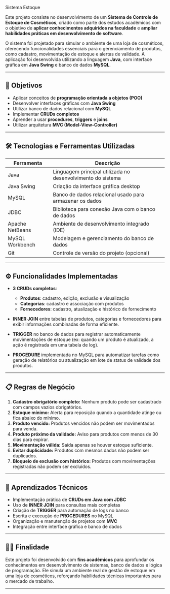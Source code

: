 Sistema Estoque 

Este projeto consiste no desenvolvimento de um **Sistema de Controle de Estoque de Cosméticos**, criado como parte dos estudos acadêmicos com o objetivo de **aplicar conhecimentos adquiridos na faculdade** e **ampliar habilidades práticas em desenvolvimento de software**.

O sistema foi projetado para simular o ambiente de uma loja de cosméticos, oferecendo funcionalidades essenciais para o gerenciamento de produtos, como cadastro, movimentação de estoque e alertas de validade. A aplicação foi desenvolvida utilizando a linguagem **Java**, com interface gráfica em **Java Swing** e banco de dados **MySQL**.

---

## 🎯 Objetivos

- Aplicar conceitos de **programação orientada a objetos (POO)**
- Desenvolver interfaces gráficas com **Java Swing**
- Utilizar banco de dados relacional com **MySQL**
- Implementar **CRUDs completos**
- Aprender a usar **procedures**, **triggers** e **joins**
- Utilizar arquitetura **MVC (Model-View-Controller)**

---

## 🛠️ Tecnologias e Ferramentas Utilizadas

| Ferramenta       | Descrição                                      |
|------------------|-----------------------------------------------|
| Java             | Linguagem principal utilizada no desenvolvimento do sistema |
| Java Swing       | Criação da interface gráfica desktop          |
| MySQL            | Banco de dados relacional usado para armazenar os dados |
| JDBC             | Biblioteca para conexão Java com o banco de dados |
| Apache NetBeans  | Ambiente de desenvolvimento integrado (IDE)   |
| MySQL Workbench  | Modelagem e gerenciamento do banco de dados   |
| Git              | Controle de versão do projeto (opcional)      |

---

## ⚙️ Funcionalidades Implementadas

- **3 CRUDs completos**:
  - **Produtos**: cadastro, edição, exclusão e visualização
  - **Categorias**: cadastro e associação com produtos
  - **Fornecedores**: cadastro, atualização e histórico de fornecimento

- **INNER JOIN** entre tabelas de produtos, categorias e fornecedores para exibir informações combinadas de forma eficiente.

- **TRIGGER** no banco de dados para registrar automaticamente movimentações de estoque (ex: quando um produto é atualizado, a ação é registrada em uma tabela de log).

- **PROCEDURE** implementada no MySQL para automatizar tarefas como geração de relatórios ou atualização em lote de status de validade dos produtos.

---

## 📋 Regras de Negócio

1. **Cadastro obrigatório completo:** Nenhum produto pode ser cadastrado com campos vazios obrigatórios.
2. **Estoque mínimo:** Alerta para reposição quando a quantidade atinge ou fica abaixo do mínimo.
3. **Produto vencido:** Produtos vencidos não podem ser movimentados para venda.
4. **Produto próximo da validade:** Aviso para produtos com menos de 30 dias para expirar.
5. **Movimentação válida:** Saída apenas se houver estoque suficiente.
6. **Evitar duplicidade:** Produtos com mesmos dados não podem ser duplicados.
7. **Bloqueio de exclusão com histórico:** Produtos com movimentações registradas não podem ser excluídos.

---

## 🧠 Aprendizados Técnicos

- Implementação prática de **CRUDs em Java com JDBC**
- Uso de **INNER JOIN** para consultas mais completas
- Criação de **TRIGGER** para automação de logs no banco
- Escrita e execução de **PROCEDURES** no MySQL
- Organização e manutenção de projetos com **MVC**
- Integração entre interface gráfica e banco de dados

---

## 👨‍🎓 Finalidade

Este projeto foi desenvolvido com **fins acadêmicos** para aprofundar os conhecimentos em desenvolvimento de sistemas, banco de dados e lógica de programação. Ele simula um ambiente real de gestão de estoque em uma loja de cosméticos, reforçando habilidades técnicas importantes para o mercado de trabalho.

---
